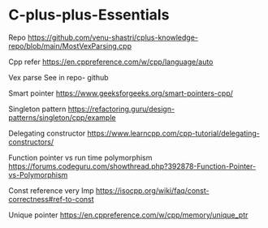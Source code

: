 # C-plus-plus-Essentials

Repo
https://github.com/venu-shastri/cplus-knowledge-repo/blob/main/MostVexParsing.cpp

Cpp refer
https://en.cppreference.com/w/cpp/language/auto

Vex parse
See in repo- github

Smart pointer
https://www.geeksforgeeks.org/smart-pointers-cpp/

Singleton pattern
https://refactoring.guru/design-patterns/singleton/cpp/example

Delegating constructor
https://www.learncpp.com/cpp-tutorial/delegating-constructors/

Function pointer vs run time polymorphism
https://forums.codeguru.com/showthread.php?392878-Function-Pointer-vs-Polymorphism

Const reference very Imp
https://isocpp.org/wiki/faq/const-correctness#ref-to-const

Unique pointer
https://en.cppreference.com/w/cpp/memory/unique_ptr
